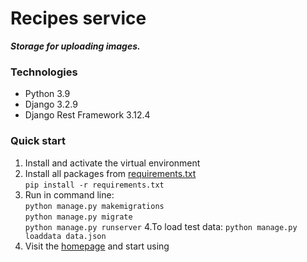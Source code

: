 # Recipes service
***Storage for uploading images.***

### Technologies

- Python 3.9
- Django 3.2.9
- Django Rest Framework 3.12.4

### Quick start

1. Install and activate the virtual environment
2. Install all packages from [requirements.txt](https://github.com/nick-rebrik/recipes_api/blob/main/requirements.txt)<br>
  ```pip install -r requirements.txt```
3. Run in command line:<br>
  ```python manage.py makemigrations```<br>
  ```python manage.py migrate```<br>
  ```python manage.py runserver```
4.To load test data: 
  ```python manage.py loaddata data.json```
5. Visit the [homepage](http://127.0.0.1:8000/api) and start using
